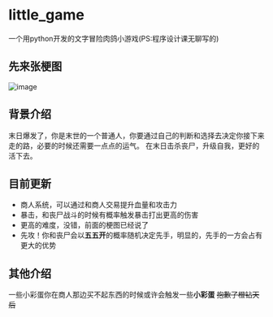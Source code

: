 # little_game
一个用python开发的文字冒险肉鸽小游戏(PS:程序设计课无聊写的)

## 先来张梗图
![image](https://github.com/user-attachments/assets/21fe0afb-dddf-4100-bd9b-19b96b946c9f)

## 背景介绍
末日爆发了，你是末世的一个普通人，你要通过自己的判断和选择去决定你接下来走的路，必要的时候还需要一点点的运气。
在末日击杀丧尸，升级自我，更好的活下去。

## 目前更新
- 商人系统，可以通过和商人交易提升血量和攻击力
- 暴击，和丧尸战斗的时候有概率触发暴击打出更高的伤害
- 更高的难度，没错，前面的梗图已经说了
- 先攻！你和丧尸会以**五五开**的概率随机决定先手，明显的，先手的一方会占有更大的优势
  
## 其他介绍
一些小彩蛋你在商人那边买不起东西的时候或许会触发一些**小彩蛋**
~~抱歉了橙钻天后~~
